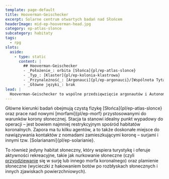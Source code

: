 ```yaml
---
template: page-default
title: Hooverman-Geischecker
excerpt: Solarne centrum otwartych badań nad Słońcem
headerImage: mid-ep-hooverman-head.jpg
category: ep-atlas-slonce
subcategory: habitaty
tags: 
  - rpg
slots:
  aside:
    - type: static
      content: |
        ## Hooverman-Geischecker
        - _Położenie_: orbita [Słońca]{pl/ep-atlas-slonce}
        - _Typ_: [Klaster]{pl/ep-kolonia-klastrowa}
        - _Przynależność_: [Argonauci]{pl/ep-argonauci}/[Wspólnota Tytana]{pl/ep-wspolnota-tytana}
        - _Główne języki_: brak
lead: |
  Hooverman-Geischecker to wspólne przedsięwzięcie argonautów i Autonomicznego Uniwersytetu Tytana, które sponsoruje dziesiątki projektów badawczych. Habitat ten zamieszkuje około 4 000 transludzi. W przeciwieństwie do Atenu, panuje tu stosunkowo otwarta kultura, a zarządzanie odbywa się według zasad nanosocjalizmu.
---
```


Główne kierunki badań obejmują czystą fizykę [Słońca]{pl/ep-atlas-slonce} oraz prace nad nowymi [morfami]{pl/ep-morf} przystosowanymi do warunków korony słonecznej. Stacja ta stanowi idealny punkt wypadowy do operacji – jest bowiem najmniej restrykcyjnym spośród habitatów koronalnych. Zapora ma tu kilku agentów, a to także doskonałe miejsce do nawiązywania kontaktów z nomadami zamieszkującymi koronę – surjami i innymi tzw. [Solarianami]{pl/ep-solarianie}.

To również jedyny habitat słoneczny, który wspiera turystykę i oferuje aktywności rekreacyjne, takie jak nurkowanie słoneczne (czyli [przyodziewanie](#) się w surję lub innego morfa koronalnego) oraz plamienie słoneczne (wycieczki z hakowaniem botów po rozbłyskach słonecznych i innych zjawiskach powierzchniowych).
